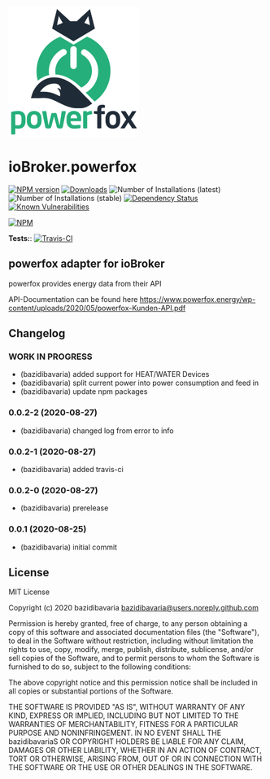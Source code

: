 ![Logo](admin/powerfox.png)
# ioBroker.powerfox

[![NPM version](http://img.shields.io/npm/v/iobroker.powerfox.svg)](https://www.npmjs.com/package/iobroker.powerfox)
[![Downloads](https://img.shields.io/npm/dm/iobroker.powerfox.svg)](https://www.npmjs.com/package/iobroker.powerfox)
![Number of Installations (latest)](http://iobroker.live/badges/powerfox-installed.svg)
![Number of Installations (stable)](http://iobroker.live/badges/powerfox-stable.svg)
[![Dependency Status](https://img.shields.io/david/bazidibavaria/iobroker.powerfox.svg)](https://david-dm.org/bazidibavaria/iobroker.powerfox)
[![Known Vulnerabilities](https://snyk.io/test/github/bazidibavaria/ioBroker.powerfox/badge.svg)](https://snyk.io/test/github/bazidibavaria/ioBroker.powerfox)

[![NPM](https://nodei.co/npm/iobroker.powerfox.png?downloads=true)](https://nodei.co/npm/iobroker.powerfox/)

**Tests:**: [![Travis-CI](http://img.shields.io/travis/bazidibavaria/ioBroker.powerfox/master.svg)](https://travis-ci.org/bazidibavaria/ioBroker.powerfox)

## powerfox adapter for ioBroker

powerfox provides energy data from their API

API-Documentation can be found here
https://www.powerfox.energy/wp-content/uploads/2020/05/powerfox-Kunden-API.pdf

## Changelog
<!--
    Placeholder for the next version (at the beginning of the line):
    ### __WORK IN PROGRESS__
-->
### __WORK IN PROGRESS__
* (bazidibavaria) added support for HEAT/WATER Devices
* (bazidibavaria) split current power into power consumption and feed in
* (bazidibavaria) update npm packages

### 0.0.2-2 (2020-08-27)
* (bazidibavaria) changed log from error to info

### 0.0.2-1 (2020-08-27)
* (bazidibavaria) added travis-ci

### 0.0.2-0 (2020-08-27)
* (bazidibavaria) prerelease

### 0.0.1 (2020-08-25)
* (bazidibavaria) initial commit

## License
MIT License

Copyright (c) 2020 bazidibavaria <bazidibavaria@users.noreply.github.com>

Permission is hereby granted, free of charge, to any person obtaining a copy
of this software and associated documentation files (the "Software"), to deal
in the Software without restriction, including without limitation the rights
to use, copy, modify, merge, publish, distribute, sublicense, and/or sell
copies of the Software, and to permit persons to whom the Software is
furnished to do so, subject to the following conditions:

The above copyright notice and this permission notice shall be included in all
copies or substantial portions of the Software.

THE SOFTWARE IS PROVIDED "AS IS", WITHOUT WARRANTY OF ANY KIND, EXPRESS OR
IMPLIED, INCLUDING BUT NOT LIMITED TO THE WARRANTIES OF MERCHANTABILITY,
FITNESS FOR A PARTICULAR PURPOSE AND NONINFRINGEMENT. IN NO EVENT SHALL THE
bazidibavariaS OR COPYRIGHT HOLDERS BE LIABLE FOR ANY CLAIM, DAMAGES OR OTHER
LIABILITY, WHETHER IN AN ACTION OF CONTRACT, TORT OR OTHERWISE, ARISING FROM,
OUT OF OR IN CONNECTION WITH THE SOFTWARE OR THE USE OR OTHER DEALINGS IN THE
SOFTWARE.